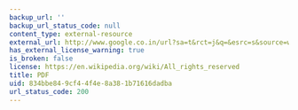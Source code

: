 ```yaml
---
backup_url: ''
backup_url_status_code: null
content_type: external-resource
external_url: http://www.google.co.in/url?sa=t&rct=j&q=&esrc=s&source=web&cd=1&ved=0CDEQFjAA&url=http%3A%2F%2Fwww.rmi.org%2Fcms%2FDownload.aspx%3Fid%3D6674%26file%3DT99-07%252C%2BA%2BStrategy%2Bfor%2Bthe%2BHydrogen%2BTransition.pdf%26title%3DStrategy%2Bfor%2Bthe%2BHydrogen%2BTransition&ei=JAftUMrcIcWu0AGX4oDABQ&usg=AFQjCNGLM48oyFnwvEHKgejoQviEzuW-Vw&bvm=bv.1357316858,d.d2k&cad=rja
has_external_license_warning: true
is_broken: false
license: https://en.wikipedia.org/wiki/All_rights_reserved
title: PDF
uid: 834bbe84-9cf4-4f4e-8a38-1b71616dadba
url_status_code: 200
---
```


